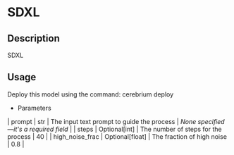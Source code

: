 # SDXL

## Description
SDXL

## Usage
Deploy this model using the command: cerebrium deploy <NAME>

- Parameters

| prompt | str | The input text prompt to guide the process | *None specified—it's a required field* |
| steps | Optional[int] | The number of steps for the process | 40 |
| high_noise_frac | Optional[float] | The fraction of high noise | 0.8 |